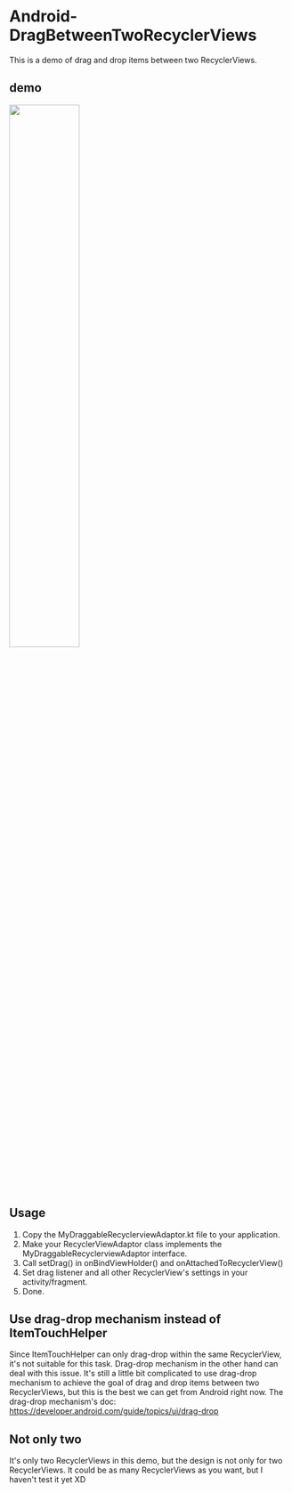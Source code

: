 # Android-DragBetweenTwoRecyclerViews
This is a demo of drag and drop items between two RecyclerViews.

## demo
<img src="https://imgur.com/qrn0Hbd.gif" width="50%">

## Usage
1. Copy the MyDraggableRecyclerviewAdaptor.kt file to your application.
2. Make your RecyclerViewAdaptor class implements the MyDraggableRecyclerviewAdaptor interface.
3. Call setDrag() in onBindViewHolder() and onAttachedToRecyclerView()
4. Set drag listener and all other RecyclerView's settings in your activity/fragment.
5. Done.

## Use drag-drop mechanism instead of ItemTouchHelper
Since ItemTouchHelper can only drag-drop within the same RecyclerView,
it's not suitable for this task.
Drag-drop mechanism in the other hand can deal with this issue.
It's still a little bit complicated to use drag-drop mechanism to achieve
the goal of drag and drop items between two RecyclerViews, but this is the
best we can get from Android right now.
The drag-drop mechanism's doc: https://developer.android.com/guide/topics/ui/drag-drop

## Not only two
It's only two RecyclerViews in this demo, but the design is not only for
two RecyclerViews. It could be as many RecyclerViews as you want, but I haven't test it yet XD
